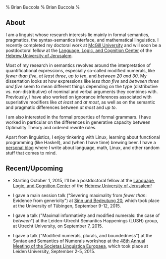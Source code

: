 % Brian Buccola
% Brian Buccola
%

About
-----

I am a linguist whose research interests lie mainly in formal semantics,
pragmatics, the syntax-semantics interface, and mathematical linguistics. I
recently completed my doctoral work at [McGill University][mcgill] and will
soon be a postdoctoral fellow at the [Language, Logic, and Cognition
Center][llcc] of the [Hebrew University of Jerusalem][huji].

Most of my research in semantics revolves around the interpretation of
quantificational expressions, especially so-called modified numerals, like
*fewer than five*, *at least three*, *up to ten*, and *between 20 and 30*. My
dissertation looks at how expressions like *less than five* and *between three
and five* seem to mean different things depending on the type (distributive vs.
non-distributive) of nominal and verbal arguments they combines with.
Previously, I have also worked on ignorance inferences associated with
superlative modifiers like *at least* and *at most*, as well as on the semantic
and pragmatic differences between *at most* and *up to*.

I am also interested in the formal properties of formal grammars. I have worked
in particular on the differences in generative capacity between Optimality
Theory and ordered rewrite rules.

Apart from linguistics, I enjoy tinkering with Linux, learning about functional
programming (like Haskell), and (when I have time) brewing beer. I have a
[personal blog][blog] where I write about language, math, Linux, and other
random stuff that comes to mind.

[mcgill]: http://www.mcgill.ca/linguistics/ "McGill linguistics department"
[llcc]:   https://scholars.huji.ac.il/llcc/home "Language, Logic, and Cognition Center"
[huji]:   http://huji.ac.il/ "The Hebrew University of Jerusalem"
[lao]:    http://people.linguistics.mcgill.ca/~luis.alonso-ovalle/ "Luis Alonso-Ovalle"
[bs]:     http://webpages.mcgill.ca/staff/group4/bschwa8/web/ "Bernhard Schwarz"
[blog]:   http://brianbuccola.github.io/ "Personal blog"

Recent/Upcoming
---------------

- Starting October 1, 2015, I'll be a postdoctoral fellow at the [Language,
  Logic, and Cognition Center][llcc] of the [Hebrew University of
  Jerusalem][huji]!

- I gave a main session talk ("Severing maximality from *fewer than*: Evidence
  from genericity") at [Sinn und Bedeutung 20][sub], which took place at the
  University of Tübingen, September 9-12, 2015.

- I gave a talk ("Maximal informativity and modified numerals: the case of
  *between*") at the Leiden-Utrecht Semantics Happenings (LUSH) group, at
  Utrecht University, on September 7, 2015.

- I gave a talk ("Modified numerals, plurals, and boundedness") at the Syntax
  and Semantics of Numerals workshop at the [48th Annual Meeting of the
  Societas Linguistica Europaea][sle], which took place at Leiden University,
  September 2-5, 2015.

[sle]: http://sle2015.eu/
[sub]: https://sites.google.com/site/sinnundbedeutung20/home

